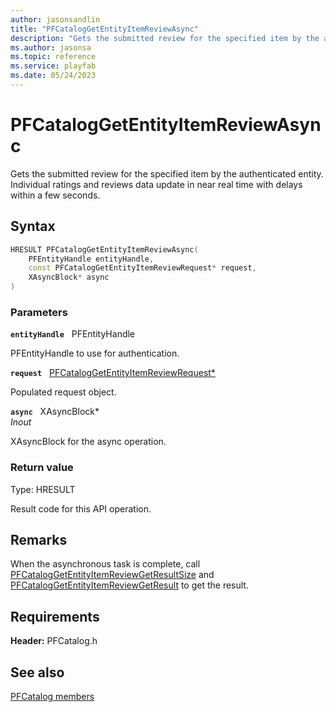 ```yaml
---
author: jasonsandlin
title: "PFCatalogGetEntityItemReviewAsync"
description: "Gets the submitted review for the specified item by the authenticated entity. Individual ratings and reviews data update in near real time with delays within a few seconds."
ms.author: jasonsa
ms.topic: reference
ms.service: playfab
ms.date: 05/24/2023
---
```


# PFCatalogGetEntityItemReviewAsync  

Gets the submitted review for the specified item by the authenticated entity. Individual ratings and reviews data update in near real time with delays within a few seconds.  

## Syntax  
  
```cpp
HRESULT PFCatalogGetEntityItemReviewAsync(  
    PFEntityHandle entityHandle,  
    const PFCatalogGetEntityItemReviewRequest* request,  
    XAsyncBlock* async  
)  
```  
  
### Parameters  
  
**`entityHandle`** &nbsp; PFEntityHandle  
  
PFEntityHandle to use for authentication.  
  
**`request`** &nbsp; [PFCatalogGetEntityItemReviewRequest*](../../pfcatalogtypes/structs/pfcataloggetentityitemreviewrequest.md)  
  
Populated request object.  
  
**`async`** &nbsp; XAsyncBlock*  
*_Inout_*  
  
XAsyncBlock for the async operation.  
  
  
### Return value
Type: HRESULT
  
Result code for this API operation.
  
## Remarks  
  
When the asynchronous task is complete, call [PFCatalogGetEntityItemReviewGetResultSize](pfcataloggetentityitemreviewgetresultsize.md) and [PFCatalogGetEntityItemReviewGetResult](pfcataloggetentityitemreviewgetresult.md) to get the result.
  
## Requirements  
  
**Header:** PFCatalog.h
  
## See also  
[PFCatalog members](../pfcatalog_members.md)  

  
  

